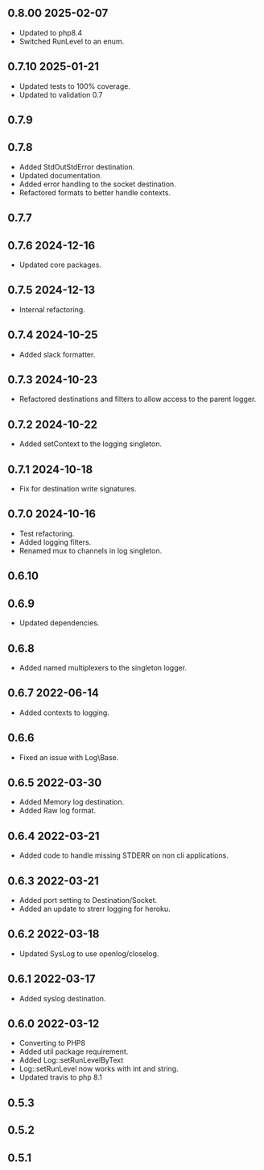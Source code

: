 ## 0.8.00 2025-02-07
* Updated to php8.4
* Switched RunLevel to an enum.

## 0.7.10 2025-01-21
* Updated tests to 100% coverage.
* Updated to validation 0.7

## 0.7.9
## 0.7.8
* Added StdOutStdError destination.
* Updated documentation.
* Added error handling to the socket destination.
* Refactored formats to better handle contexts.

## 0.7.7
## 0.7.6 2024-12-16
* Updated core packages.

## 0.7.5 2024-12-13
* Internal refactoring.

## 0.7.4 2024-10-25
* Added slack formatter.

## 0.7.3 2024-10-23
* Refactored destinations and filters to allow access to the parent logger.

## 0.7.2 2024-10-22
* Added setContext to the logging singleton.

## 0.7.1 2024-10-18
* Fix for destination write signatures.

## 0.7.0 2024-10-16
* Test refactoring.
* Added logging filters.
* Renamed mux to channels in log singleton.

## 0.6.10

## 0.6.9
* Updated dependencies.

## 0.6.8
* Added named multiplexers to the singleton logger.

## 0.6.7 2022-06-14
* Added contexts to logging.

## 0.6.6
* Fixed an issue with Log\Base.

## 0.6.5 2022-03-30
* Added Memory log destination.
* Added Raw log format.

## 0.6.4 2022-03-21
* Added code to handle missing STDERR on non cli applications.

## 0.6.3 2022-03-21
* Added port setting to Destination/Socket.
* Added an update to strerr logging for heroku.

## 0.6.2 2022-03-18
* Updated SysLog to use openlog/closelog.

## 0.6.1 2022-03-17
* Added syslog destination.

## 0.6.0 2022-03-12
* Converting to PHP8
* Added util package requirement.
* Added Log::setRunLevelByText
* Log::setRunLevel now works with int and string.
* Updated travis to php 8.1

## 0.5.3
## 0.5.2
## 0.5.1
